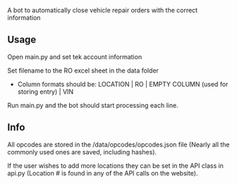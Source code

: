 A bot to automatically close vehicle repair orders with the correct information

## Usage
Open main.py and set tek account information

Set filename to the RO excel sheet in the data folder
* Column formats should be: LOCATION | RO | EMPTY COLUMN (used for storing entry) | VIN

Run main.py and the bot should start processing each line.

## Info
All opcodes are stored in the /data/opcodes/opcodes.json file (Nearly all the commonly used ones are saved, including hashes).

If the user wishes to add more locations they can be set in the API class in api.py (Location # is found in any of the API calls on the website).
